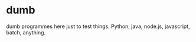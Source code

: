 # dumb
dumb programmes here just to test things. Python, java, node.js, javascript, batch, anything.
